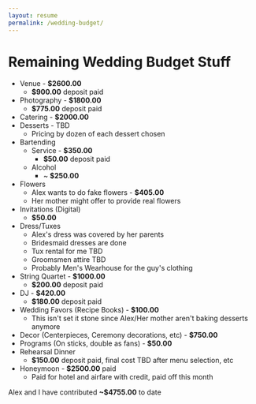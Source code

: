 ```yaml
---
layout: resume
permalink: /wedding-budget/
---
```


# Remaining Wedding Budget Stuff

* Venue - **$2600.00**
  * **$900.00** deposit paid
* Photography - **$1800.00**
  * **$775.00** deposit paid
* Catering - **$2000.00**
* Desserts - TBD
  * Pricing by dozen of each dessert chosen
* Bartending
  * Service - **$350.00**
    * **$50.00** deposit paid
  * Alcohol
    * ~ **$250.00**
* Flowers
  * Alex wants to do fake flowers - **$405.00**
  * Her mother might offer to provide real flowers
* Invitations (Digital)
  * **$50.00**
* Dress/Tuxes
  * Alex's dress was covered by her parents
  * Bridesmaid dresses are done
  * Tux rental for me TBD
  * Groomsmen attire TBD
  * Probably Men's Wearhouse for the guy's clothing
* String Quartet - **$1000.00**
  * **$200.00** deposit paid
* DJ - **$420.00**
  * **$180.00** deposit paid
* Wedding Favors (Recipe Books) - **$100.00**
  * This isn't set it stone since Alex/Her mother aren't baking desserts anymore
* Decor (Centerpieces, Ceremony decorations, etc) - **$750.00**
* Programs (On sticks, double as fans) - **$50.00**
* Rehearsal Dinner
  * **$150.00** deposit paid, final cost TBD after menu selection, etc
* Honeymoon - **$2500.00** paid
  * Paid for hotel and airfare with credit, paid off this month

Alex and I have contributed **~$4755.00** to date

